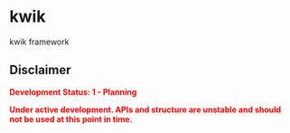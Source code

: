 # kwik

kwik framework

## Disclaimer

<strong style="color: red;">
<p>Development Status: 1 - Planning</p>
<p>Under active development. APIs and structure are unstable and should not be used at this point in time.</p>
</strong>
